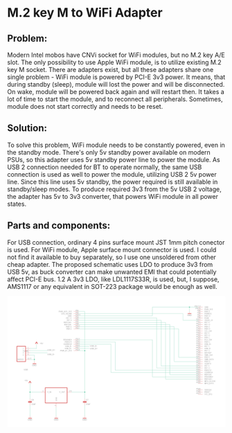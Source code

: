# M.2 key M to WiFi Adapter

## Problem:

Modern Intel mobos have CNVi socket for WiFi modules, but no M.2 key A/E slot. The only possibility to use Apple WiFi module, is to utilize existing M.2 key M socket. There are adapters exist, but all these adapters share one single problem - WiFi module is powered by PCI-E 3v3 power. It means, that during standby (sleep), module will lost the power and will be disconnected. On wake, module will be powered back again and will restart then. It takes a lot of time to start the module, and to reconnect all peripherals. Sometimes, module does not start correctly and needs to be reset.

## Solution:

To solve this problem, WiFi module needs to be constantly powered, even in the standby mode. There's only 5v standby power available on modern PSUs, so this adapter uses 5v standby power line to power the module. As USB 2 connection needed for BT to operate normally, the same USB connection is used as well to power the module, utilizing USB 2 5v power line. Since this line uses 5v standby, the power required is still available in standby/sleep modes. To produce required 3v3 from the 5v USB 2 voltage, the adapter has 5v to 3v3 converter, that powers WiFi module in all power states.

## Parts and components:

For USB connection, ordinary 4 pins surface mount JST 1mm pitch conector is used. For WiFi module, Apple surface mount connector is used. I could not find it available to buy separately, so I use one unsoldered from other cheap adapter. The proposed schematic uses LDO to produce 3v3 from USB 5v, as buck converter can make unwanted EMI that could potentially affect PCI-E bus. 1.2 A 3v3 LDO, like LDL1117S33R, is used, but, I suppose, AMS1117 or any equivalent in SOT-223 package would be enough as well.

![Schematic](m2_to_apple.schematic.png)
